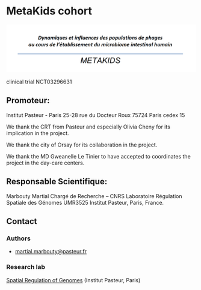# MetaKids cohort

![meta3C](images/MK.png)

clinical trial NCT03296631

## Promoteur:

Institut Pasteur - Paris
25-28 rue du Docteur Roux
75724 Paris cedex 15

We thank the CRT from Pasteur and especially Olivia Cheny for its implication in the project.

We thank the city of Orsay for its collaboration in the project.

We thank the MD Gweanelle Le Tinier to have accepted to coordinates the project in the day-care centers.

## Responsable Scientifique:

Marbouty Martial
Chargé de Recherche – CNRS
Laboratoire Régulation Spatiale des Génomes
UMR3525
Institut Pasteur, Paris, France.

## Contact

### Authors

* martial.marbouty@pasteur.fr

### Research lab

[Spatial Regulation of Genomes](https://research.pasteur.fr/en/team/spatial-regulation-of-genomes/) (Institut Pasteur, Paris)

